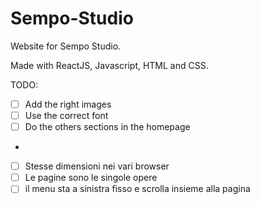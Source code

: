 # Sempo-Studio

Website for Sempo Studio.

Made with ReactJS, Javascript, HTML and CSS.

TODO:

- [ ] Add the right images
- [ ] Use the correct font
- [ ] Do the others sections in the homepage
- 
- [ ] Stesse dimensioni nei vari browser
- [ ] Le pagine sono le singole opere
- [ ] il menu sta a sinistra fisso e scrolla insieme alla pagina
